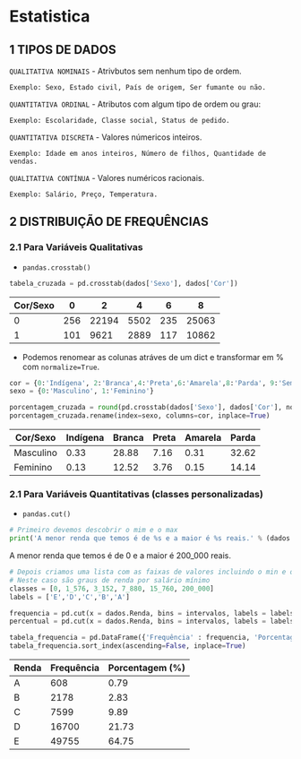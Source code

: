 # Estatistica

## 1 TIPOS DE DADOS

``QUALITATIVA NOMINAIS`` - Atrivbutos sem nenhum tipo de ordem.
```
Exemplo: Sexo, Estado civil, País de origem, Ser fumante ou não.
```

``QUANTITATIVA ORDINAL`` - Atributos com algum tipo de ordem ou grau:
```
Exemplo: Escolaridade, Classe social, Status de pedido.
```

``QUANTITATIVA DISCRETA`` - Valores númericos inteiros.
```
Exemplo: Idade em anos inteiros, Número de filhos, Quantidade de vendas.
```
  
``QUALITATIVA CONTÍNUA`` - Valores numéricos racionais.
```
Exemplo: Salário, Preço, Temperatura.
```  
## 2 DISTRIBUIÇÃO DE FREQUÊNCIAS

### 2.1 Para Variáveis Qualitativas

- ``pandas.crosstab()``
```python
tabela_cruzada = pd.crosstab(dados['Sexo'], dados['Cor'])
```
| Cor/Sexo | 0    | 2     | 4    | 6   | 8     |
|----------|------|-------|------|-----|-------|
| 0        | 256  | 22194 | 5502 | 235 | 25063 |
| 1        | 101  | 9621  | 2889 | 117 | 10862 |

- Podemos renomear as colunas atráves de um dict e transformar em % com ``normalize=True``.
```python
cor = {0:'Indígena', 2:'Branca',4:'Preta',6:'Amarela',8:'Parda', 9:'Sem declaração'}
sexo = {0:'Masculino', 1:'Feminino'}

porcentagem_cruzada = round(pd.crosstab(dados['Sexo'], dados['Cor'], normalize=True) * 100, 2)
porcentagem_cruzada.rename(index=sexo, columns=cor, inplace=True)
```
| Cor/Sexo | Indígena | Branca | Preta | Amarela | Parda |
|----------|------|-------|------|-----|-------|
| Masculino | 0.33  | 28.88 | 7.16 | 0.31 | 32.62 |
| Feminino | 0.13  | 12.52  | 3.76 | 0.15 | 14.14 |

### 2.1 Para Variáveis Quantitativas (classes personalizadas)

- ``pandas.cut()``
```python
# Primeiro devemos descobrir o mim e o max
print('A menor renda que temos é de %s e a maior é %s reais.' % (dados.Renda.min(), dados.Renda.max()))
``` 
A menor renda que temos é de 0 e a maior é 200_000 reais.

```python
# Depois criamos uma lista com as faixas de valores incluindo o min e o max
# Neste caso são graus de renda por salário mínimo
classes = [0, 1_576, 3_152, 7_880, 15_760, 200_000] 
labels = ['E','D','C','B','A']
```

```python
frequencia = pd.cut(x = dados.Renda, bins = intervalos, labels = labels, include_lowest = True).value_counts()
percentual = pd.cut(x = dados.Renda, bins = intervalos, labels = labels, include_lowest = True).value_counts(normalize=True) * 100

tabela_frequencia = pd.DataFrame({'Frequência' : frequencia, 'Porcentagem (%)' : round(percentual,2)})
tabela_frequencia.sort_index(ascending=False, inplace=True)
```
| Renda | Frequência | Porcentagem (%) |
|-------|------------|-----------------|
| A     | 608        | 0.79            |
| B     | 2178       | 2.83            |
| C     | 7599       | 9.89            |
| D     | 16700      | 21.73           |
| E     | 49755      | 64.75           |
